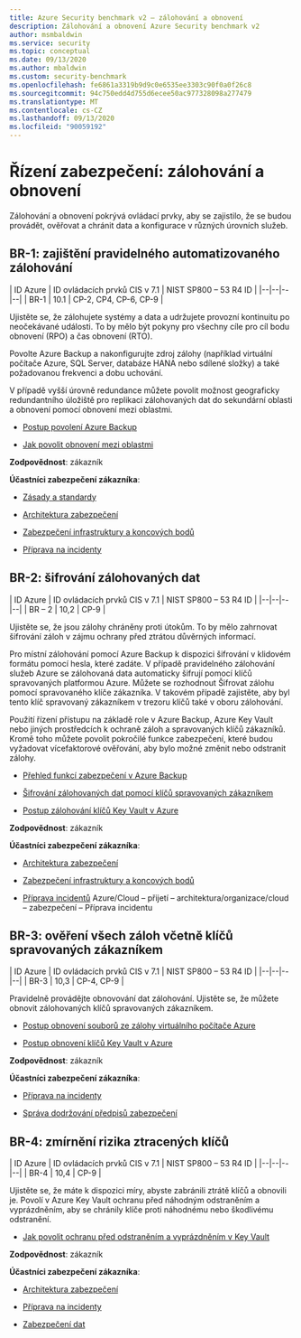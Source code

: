 ```yaml
---
title: Azure Security benchmark v2 – zálohování a obnovení
description: Zálohování a obnovení Azure Security benchmark v2
author: msmbaldwin
ms.service: security
ms.topic: conceptual
ms.date: 09/13/2020
ms.author: mbaldwin
ms.custom: security-benchmark
ms.openlocfilehash: fe6861a3319b9d9c0e6535ee3303c90f0a0f26c8
ms.sourcegitcommit: 94c750edd4d755d6ecee50ac977328098a277479
ms.translationtype: MT
ms.contentlocale: cs-CZ
ms.lasthandoff: 09/13/2020
ms.locfileid: "90059192"
---
```

# <a name="security-control-backup-and-recovery"></a>Řízení zabezpečení: zálohování a obnovení

Zálohování a obnovení pokrývá ovládací prvky, aby se zajistilo, že se budou provádět, ověřovat a chránit data a konfigurace v různých úrovních služeb.

## <a name="br-1-ensure-regular-automated-backups"></a>BR-1: zajištění pravidelného automatizovaného zálohování

| ID Azure | ID ovládacích prvků CIS v 7.1 | NIST SP800 – 53 R4 ID |
|--|--|--|--|
| BR-1 | 10.1 | CP-2, CP4, CP-6, CP-9 |

Ujistěte se, že zálohujete systémy a data a udržujete provozní kontinuitu po neočekávané události. To by mělo být pokyny pro všechny cíle pro cíl bodu obnovení (RPO) a čas obnovení (RTO).

Povolte Azure Backup a nakonfigurujte zdroj zálohy (například virtuální počítače Azure, SQL Server, databáze HANA nebo sdílené složky) a také požadovanou frekvenci a dobu uchování.  

V případě vyšší úrovně redundance můžete povolit možnost geograficky redundantního úložiště pro replikaci zálohovaných dat do sekundární oblasti a obnovení pomocí obnovení mezi oblastmi.

- [Postup povolení Azure Backup](/azure/backup/)

- [Jak povolit obnovení mezi oblastmi](/azure/backup/backup-azure-arm-restore-vms#cross-region-restore)

**Zodpovědnost**: zákazník

**Účastníci zabezpečení zákazníka**:

- [Zásady a standardy](/azure/cloud-adoption-framework/organize/cloud-security-policy-standards)

- [Architektura zabezpečení](/azure/cloud-adoption-framework/organize/cloud-security-architecture)

- [Zabezpečení infrastruktury a koncových bodů](/azure/cloud-adoption-framework/organize/cloud-security-infrastructure-endpoint)

- [Příprava na incidenty](/azure/cloud-adoption-framework/organize/cloud-security-incident-preparation)

## <a name="br-2-encrypt-backup-data"></a>BR-2: šifrování zálohovaných dat

| ID Azure | ID ovládacích prvků CIS v 7.1 | NIST SP800 – 53 R4 ID |
|--|--|--|--|
| BR – 2 | 10,2 | CP-9 |

Ujistěte se, že jsou zálohy chráněny proti útokům. To by mělo zahrnovat šifrování záloh v zájmu ochrany před ztrátou důvěrných informací.   

Pro místní zálohování pomocí Azure Backup k dispozici šifrování v klidovém formátu pomocí hesla, které zadáte. V případě pravidelného zálohování služeb Azure se zálohovaná data automaticky šifrují pomocí klíčů spravovaných platformou Azure. Můžete se rozhodnout Šifrovat zálohu pomocí spravovaného klíče zákazníka. V takovém případě zajistěte, aby byl tento klíč spravovaný zákazníkem v trezoru klíčů také v oboru zálohování. 

Použití řízení přístupu na základě role v Azure Backup, Azure Key Vault nebo jiných prostředcích k ochraně záloh a spravovaných klíčů zákazníků. Kromě toho můžete povolit pokročilé funkce zabezpečení, které budou vyžadovat vícefaktorové ověřování, aby bylo možné změnit nebo odstranit zálohy.

- [Přehled funkcí zabezpečení v Azure Backup](/azure/backup/security-overview)

- [Šifrování zálohovaných dat pomocí klíčů spravovaných zákazníkem](/azure/backup/encryption-at-rest-with-cmk) 

- [Postup zálohování klíčů Key Vault v Azure](/powershell/module/azurerm.keyvault/backup-azurekeyvaultkey?view=azurermps-6.13.0)

**Zodpovědnost**: zákazník

**Účastníci zabezpečení zákazníka**:

- [Architektura zabezpečení](/azure/cloud-adoption-framework/organize/cloud-security-architecture)

- [Zabezpečení infrastruktury a koncových bodů](/azure/cloud-adoption-framework/organize/cloud-security-infrastructure-endpoint)

- [Příprava incidentů](/) Azure/Cloud – přijetí – architektura/organizace/cloud – zabezpečení – Příprava incidentu

## <a name="br-3-validate-all-backups-including-customer-managed-keys"></a>BR-3: ověření všech záloh včetně klíčů spravovaných zákazníkem

| ID Azure | ID ovládacích prvků CIS v 7.1 | NIST SP800 – 53 R4 ID |
|--|--|--|--|
| BR-3 | 10,3 | CP-4, CP-9 |

Pravidelně provádějte obnovování dat zálohování. Ujistěte se, že můžete obnovit zálohovaných klíčů spravovaných zákazníkem.

- [Postup obnovení souborů ze zálohy virtuálního počítače Azure](/azure/backup/backup-azure-restore-files-from-vm)

- [Postup obnovení klíčů Key Vault v Azure](/powershell/module/azurerm.keyvault/restore-azurekeyvaultkey?view=azurermps-6.13.0)

**Zodpovědnost**: zákazník

**Účastníci zabezpečení zákazníka**:

- [Příprava na incidenty](/azure/cloud-adoption-framework/organize/cloud-security-incident-preparation)

- [Správa dodržování předpisů zabezpečení](/azure/cloud-adoption-framework/organize/cloud-security-compliance-management)

## <a name="br-4-mitigate-risk-of-lost-keys"></a>BR-4: zmírnění rizika ztracených klíčů

| ID Azure | ID ovládacích prvků CIS v 7.1 | NIST SP800 – 53 R4 ID |
|--|--|--|--|
| BR-4 | 10,4 | CP-9 |

Ujistěte se, že máte k dispozici míry, abyste zabránili ztrátě klíčů a obnovili je. Povolí v Azure Key Vault ochranu před náhodným odstraněním a vyprázdněním, aby se chránily klíče proti náhodnému nebo škodlivému odstranění.  

- [Jak povolit ochranu před odstraněním a vyprázdněním v Key Vault](/azure/storage/blobs/storage-blob-soft-delete?tabs=azure-portal)

**Zodpovědnost**: zákazník

**Účastníci zabezpečení zákazníka**:

- [Architektura zabezpečení](/azure/cloud-adoption-framework/organize/cloud-security-architecture)

- [Příprava na incidenty](/azure/cloud-adoption-framework/organize/cloud-security-incident-preparation)

- [Zabezpečení dat](/azure/cloud-adoption-framework/organize/cloud-security-data-security)

